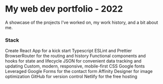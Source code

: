 # My web dev portfolio - 2022

A showcase of the projects I've worked on, my work history, and a bit about me.

### Stack

Create React App for a kick start
Typescript
ESLint and Prettier
BrowserRouter for the routing and history
Functional components and hooks for state and lifecycle
JSON for convenient data tracking and updating
Custom, modern, responsive, mobile-first CSS
Google fonts
Leveraged Google Forms for the contact form
Affinity Designer for image optimization
GitHub for version control
Netlify for the free hosting
